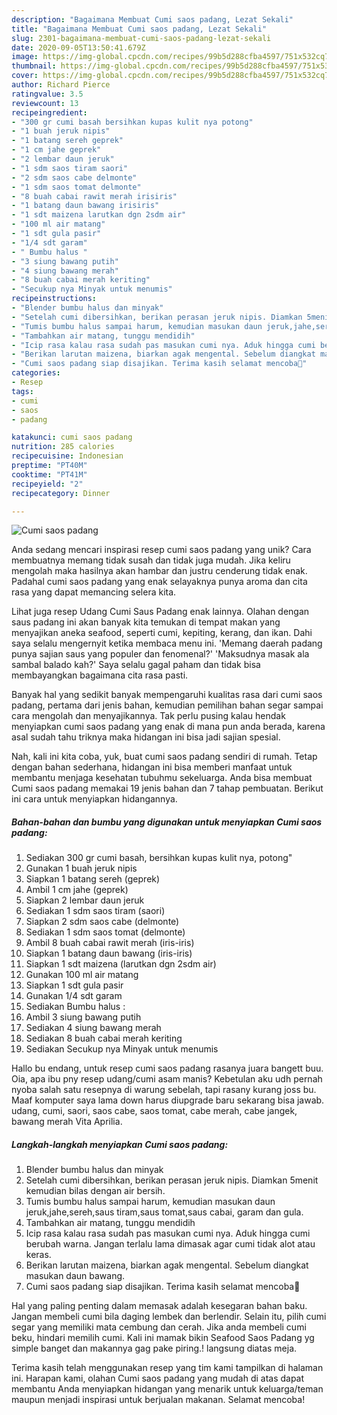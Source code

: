 ```yaml
---
description: "Bagaimana Membuat Cumi saos padang, Lezat Sekali"
title: "Bagaimana Membuat Cumi saos padang, Lezat Sekali"
slug: 2301-bagaimana-membuat-cumi-saos-padang-lezat-sekali
date: 2020-09-05T13:50:41.679Z
image: https://img-global.cpcdn.com/recipes/99b5d288cfba4597/751x532cq70/cumi-saos-padang-foto-resep-utama.jpg
thumbnail: https://img-global.cpcdn.com/recipes/99b5d288cfba4597/751x532cq70/cumi-saos-padang-foto-resep-utama.jpg
cover: https://img-global.cpcdn.com/recipes/99b5d288cfba4597/751x532cq70/cumi-saos-padang-foto-resep-utama.jpg
author: Richard Pierce
ratingvalue: 3.5
reviewcount: 13
recipeingredient:
- "300 gr cumi basah bersihkan kupas kulit nya potong"
- "1 buah jeruk nipis"
- "1 batang sereh geprek"
- "1 cm jahe geprek"
- "2 lembar daun jeruk"
- "1 sdm saos tiram saori"
- "2 sdm saos cabe delmonte"
- "1 sdm saos tomat delmonte"
- "8 buah cabai rawit merah irisiris"
- "1 batang daun bawang irisiris"
- "1 sdt maizena larutkan dgn 2sdm air"
- "100 ml air matang"
- "1 sdt gula pasir"
- "1/4 sdt garam"
- " Bumbu halus "
- "3 siung bawang putih"
- "4 siung bawang merah"
- "8 buah cabai merah keriting"
- "Secukup nya Minyak untuk menumis"
recipeinstructions:
- "Blender bumbu halus dan minyak"
- "Setelah cumi dibersihkan, berikan perasan jeruk nipis. Diamkan 5menit kemudian bilas dengan air bersih."
- "Tumis bumbu halus sampai harum, kemudian masukan daun jeruk,jahe,sereh,saus tiram,saus tomat,saus cabai, garam dan gula."
- "Tambahkan air matang, tunggu mendidih"
- "Icip rasa kalau rasa sudah pas masukan cumi nya. Aduk hingga cumi berubah warna. Jangan terlalu lama dimasak agar cumi tidak alot atau keras."
- "Berikan larutan maizena, biarkan agak mengental. Sebelum diangkat masukan daun bawang."
- "Cumi saos padang siap disajikan. Terima kasih selamat mencoba🤗"
categories:
- Resep
tags:
- cumi
- saos
- padang

katakunci: cumi saos padang 
nutrition: 285 calories
recipecuisine: Indonesian
preptime: "PT40M"
cooktime: "PT41M"
recipeyield: "2"
recipecategory: Dinner

---
```



![Cumi saos padang](https://img-global.cpcdn.com/recipes/99b5d288cfba4597/751x532cq70/cumi-saos-padang-foto-resep-utama.jpg)

Anda sedang mencari inspirasi resep cumi saos padang yang unik? Cara membuatnya memang tidak susah dan tidak juga mudah. Jika keliru mengolah maka hasilnya akan hambar dan justru cenderung tidak enak. Padahal cumi saos padang yang enak selayaknya punya aroma dan cita rasa yang dapat memancing selera kita.

Lihat juga resep Udang Cumi Saus Padang enak lainnya. Olahan dengan saus padang ini akan banyak kita temukan di tempat makan yang menyajikan aneka seafood, seperti cumi, kepiting, kerang, dan ikan. Dahi saya selalu mengernyit ketika membaca menu ini. &#39;Memang daerah padang punya sajian saus yang populer dan fenomenal?&#39; &#39;Maksudnya masak ala sambal balado kah?&#39; Saya selalu gagal paham dan tidak bisa membayangkan bagaimana cita rasa pasti.

Banyak hal yang sedikit banyak mempengaruhi kualitas rasa dari cumi saos padang, pertama dari jenis bahan, kemudian pemilihan bahan segar sampai cara mengolah dan menyajikannya. Tak perlu pusing kalau hendak menyiapkan cumi saos padang yang enak di mana pun anda berada, karena asal sudah tahu triknya maka hidangan ini bisa jadi sajian spesial.


Nah, kali ini kita coba, yuk, buat cumi saos padang sendiri di rumah. Tetap dengan bahan sederhana, hidangan ini bisa memberi manfaat untuk membantu menjaga kesehatan tubuhmu sekeluarga. Anda bisa membuat Cumi saos padang memakai 19 jenis bahan dan 7 tahap pembuatan. Berikut ini cara untuk menyiapkan hidangannya.

<!--inarticleads1-->

##### Bahan-bahan dan bumbu yang digunakan untuk menyiapkan Cumi saos padang:

1. Sediakan 300 gr cumi basah, bersihkan kupas kulit nya, potong&#34;
1. Gunakan 1 buah jeruk nipis
1. Siapkan 1 batang sereh (geprek)
1. Ambil 1 cm jahe (geprek)
1. Siapkan 2 lembar daun jeruk
1. Sediakan 1 sdm saos tiram (saori)
1. Siapkan 2 sdm saos cabe (delmonte)
1. Sediakan 1 sdm saos tomat (delmonte)
1. Ambil 8 buah cabai rawit merah (iris-iris)
1. Siapkan 1 batang daun bawang (iris-iris)
1. Siapkan 1 sdt maizena (larutkan dgn 2sdm air)
1. Gunakan 100 ml air matang
1. Siapkan 1 sdt gula pasir
1. Gunakan 1/4 sdt garam
1. Sediakan  Bumbu halus :
1. Ambil 3 siung bawang putih
1. Sediakan 4 siung bawang merah
1. Sediakan 8 buah cabai merah keriting
1. Sediakan Secukup nya Minyak untuk menumis


Hallo bu endang, untuk resep cumi saos padang rasanya juara bangett buu. Oia, apa ibu pny resep udang/cumi asam manis? Kebetulan aku udh pernah nyoba salah satu resepnya di warung sebelah, tapi rasany kurang joss bu. Maaf komputer saya lama down harus diupgrade baru sekarang bisa jawab. udang, cumi, saori, saos cabe, saos tomat, cabe merah, cabe jangek, bawang merah Vita Aprilia. 

<!--inarticleads2-->

##### Langkah-langkah menyiapkan Cumi saos padang:

1. Blender bumbu halus dan minyak
1. Setelah cumi dibersihkan, berikan perasan jeruk nipis. Diamkan 5menit kemudian bilas dengan air bersih.
1. Tumis bumbu halus sampai harum, kemudian masukan daun jeruk,jahe,sereh,saus tiram,saus tomat,saus cabai, garam dan gula.
1. Tambahkan air matang, tunggu mendidih
1. Icip rasa kalau rasa sudah pas masukan cumi nya. Aduk hingga cumi berubah warna. Jangan terlalu lama dimasak agar cumi tidak alot atau keras.
1. Berikan larutan maizena, biarkan agak mengental. Sebelum diangkat masukan daun bawang.
1. Cumi saos padang siap disajikan. Terima kasih selamat mencoba🤗


Hal yang paling penting dalam memasak adalah kesegaran bahan baku. Jangan membeli cumi bila daging lembek dan berlendir. Selain itu, pilih cumi segar yang memiliki mata cembung dan cerah. Jika anda membeli cumi beku, hindari memilih cumi. Kali ini mamak bikin Seafood Saos Padang yg simple banget dan makannya gag pake piring.! langsung diatas meja. 

Terima kasih telah menggunakan resep yang tim kami tampilkan di halaman ini. Harapan kami, olahan Cumi saos padang yang mudah di atas dapat membantu Anda menyiapkan hidangan yang menarik untuk keluarga/teman maupun menjadi inspirasi untuk berjualan makanan. Selamat mencoba!
